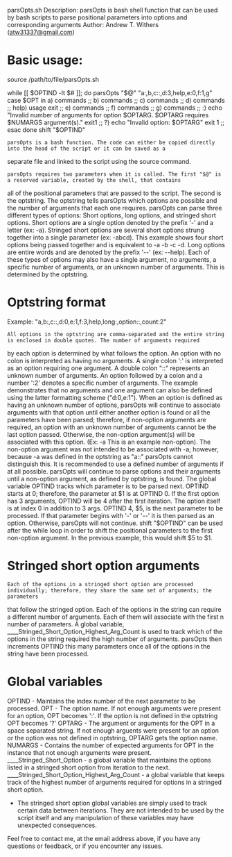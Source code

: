 parsOpts.sh 
Description: parsOpts is bash shell function that can be used by bash scripts to parse positional parameters into options and corresponding arguments 
Author: Andrew T. Withers (atw31337@gmail.com) 

# Basic usage: 

source /path/to/file/parsOpts.sh 

while [[ $OPTIND -lt $# ]]; do
	parsOpts "$@" "a:,b,c::,d:3,help,e:0,f:1,g"
	case $OPT in
	a)
		commands
		;;
	b)
		commands
		;;
	c)
		commands
		;;
	d)
		commands
		;;
	help)
		usage
		exit
		;;
	e)
		commands
		;;
	f)
		commands
		;;
	g)
		commands
		;;
	:)
		echo "Invalid number of arguments for option $OPTARG. $OPTARG requires $NUMARGS argument(s)."
		exit1
		;;
	?)
		echo "Invalid option: $OPTARG"
		exit 1
		;;
	esac 
done 
shift "$OPTIND" 

	parsOpts is a bash function. The code can either be copied directly into the head of the script or it can be saved as a 
separate file and linked to the script using the source command. 

	parsOpts requires two parameters when it is called. The first "$@" is a reserved variable, created by the shell, that contains 
all of the positional parameters that are passed to the script. The second is the optstring. The optstring tells parsOpts which 
options are possible and the number of arguments that each one requires. parsOpts can parse three different types of options: Short 
options, long options, and stringed short options. Short options are a single option denoted by the prefix '-' and a letter (ex: -a). 
Stringed short options are several short options strung together into a single parameter (ex: -abcd). This example shows four short 
options being passed together and is equivalent to -a -b -c -d. Long options are entire words and are denoted by the prefix '--' (ex: --help). 
Each of these types of options may also have a single argument, no arguments, a specific number of arguments, or an unknown number of arguments. 
This is determined by the optstring. 

# Optstring format 

Example: 
"a,b:,c::,d:0,e:1,f:3,help,long:,option::,count:2" 

	All options in the optstring are comma-separated and the entire string is enclosed in double quotes. The number of arguments required 
by each option is determined by what follows the option. An option with no colon is interpreted as having no arguments. A single colon ':' is 
interpreted as an option requiring one argument. A double colon "::" represents an unknown number of arguments. An option followed by a colon 
and a number ':2' denotes a specific number of arguments. The example demonstrates that no arguments and one argument can also be defined 
using the latter formatting scheme ("d:0,e:1"). When an option is defined as having an unknown number of options, parsOpts will 
continue to associate arguments with that option until either another option is found or all the parameters have been parsed; therefore, 
if non-option arguments are required, an option with an unknown number of arguments cannot be the last option passed. Otherwise, the non-option 
argument(s) will be associated with this option. (Ex: -a This is an example non-option). The non-option argument was not intended to be 
associated with -a; however, because -a was defined in the optstring as "a::" parsOpts cannot distinguish this. It is recommended to use a 
defined number of arguments if at all possible. 
	parsOpts will continue to parse options and their arguments until a non-option argument, 
as defined by optstring, is found. The global variable OPTIND tracks which parameter is to be parsed next. OPTIND starts at 0; therefore, 
the parameter at $1 is at OPTIND 0. If the first option has 3 arguments, OPTIND will be 4 after the first iteration. The option itself is 
at index 0 in addition to 3 args. OPTIND 4, $5, is the next parameter to be processed. If that parameter begins with '-' or '--' it is 
then parsed as an option. Otherwise, parsOpts will not continue. shift "$OPTIND" can be used after the while loop in order to shift the 
positional parameters to the first non-option argument. In the previous example, this would shift $5 to $1. 

# Stringed short option arguments 

	Each of the options in a stringed short option are processed individually; therefore, they share the same set of arguments; the parameters 
that follow the stringed option. Each of the options in the string can require a different number of arguments. Each of them will associate 
with the first n number of parameters. A global variable, ____Stringed_Short_Option_Highest_Arg_Count is used to track which of the options 
in the string required the high number of arguments. parsOpts then increments OPTIND this many parameters once all of the options in the 
string have been processed. 

# Global variables 

OPTIND - Maintains the index number of the next parameter to be processed. 
OPT - The option name. If not enough arguments were present for an option, OPT becomes ':'. If the option is not defined in the 
	optstring OPT becomes '?' 
OPTARG - The argument or arguments for the OPT in a space separated string. If not enough arguents were present for an option or 
	the option was not defined in optstring, OPTARG gets the option name. 
NUMARGS - Contains the number of expected arguments for OPT in the instance that not enough arguments were present. 
____Stringed_Short_Option - a global variable that maintains the options listed in a stringed short option from iteration to the next. 
____Stringed_Short_Option_Highest_Arg_Count - a global variable that keeps track of the highest number of arguments required for options in 
	a stringed short option.
  
* The stringed short option global variables are simply used to track certain data between iterations. They are not intended to be used by 
the script itself and any manipulation of these variables may have unexpected consequences.

Feel free to contact me, at the email address above, if you have any questions or feedback, or if you encounter any issues.    
